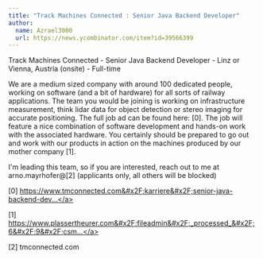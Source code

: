 ```yaml
---
title: "Track Machines Connected : Senior Java Backend Developer"
author:
  name: Azrael3000
  url: https://news.ycombinator.com/item?id=39566399
---
```

Track Machines Connected - Senior Java Backend Developer - Linz or Vienna, Austria (onsite) - Full-time

We are a medium sized company with around 100 dedicated people, working on software (and a bit of hardware) for all sorts of railway applications. The team you would be joining is working on infrastructure measurement, think lidar data for object detection or stereo imaging for accurate positioning. The full job ad can be found here: [0]. The job will feature a nice combination of software development and hands-on work with the associated hardware. You certainly should be prepared to go out and work with our products in action on the machines produced by our mother company [1].

I&#x27;m leading this team, so if you are interested, reach out to me at arno.mayrhofer@[2] (applicants only, all others will be blocked)

[0] <a href="https:&#x2F;&#x2F;www.tmconnected.com&#x2F;karriere&#x2F;senior-java-backend-developer-m-w-x&#x2F;" rel="nofollow">https:&#x2F;&#x2F;www.tmconnected.com&#x2F;karriere&#x2F;senior-java-backend-dev...</a>

[1] <a href="https:&#x2F;&#x2F;www.plassertheurer.com&#x2F;fileadmin&#x2F;_processed_&#x2F;6&#x2F;9&#x2F;csm_2022-iaf-pt-maschinen-152_4a84f245a7.jpg" rel="nofollow">https:&#x2F;&#x2F;www.plassertheurer.com&#x2F;fileadmin&#x2F;_processed_&#x2F;6&#x2F;9&#x2F;csm...</a>

[2] tmconnected.com
